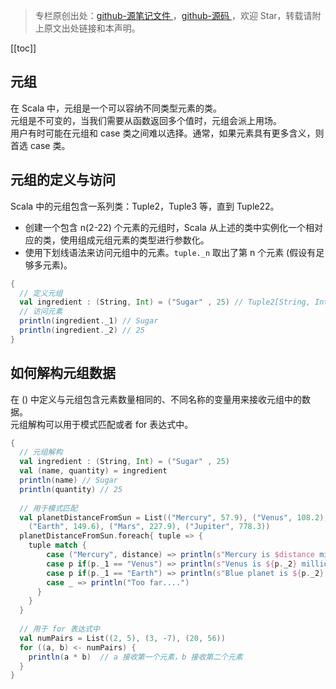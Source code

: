 > 专栏原创出处：[github-源笔记文件 ](https://github.com/GourdErwa/review-notes/tree/master/language/scala-basis) ，[github-源码 ](https://github.com/GourdErwa/scala-advanced/tree/master/scala-base/src/main/scala/com/gourd/scala/base/)，欢迎 Star，转载请附上原文出处链接和本声明。

[[toc]] 
## 元组
在 Scala 中，元组是一个可以容纳不同类型元素的类。  
元组是不可变的，当我们需要从函数返回多个值时，元组会派上用场。  
用户有时可能在元组和 case 类之间难以选择。通常，如果元素具有更多含义，则首选 case 类。
## 元组的定义与访问
Scala 中的元组包含一系列类：Tuple2，Tuple3 等，直到 Tuple22。  
* 创建一个包含 n(2-22) 个元素的元组时，Scala 从上述的类中实例化一个相对应的类，使用组成元组元素的类型进行参数化。  
* 使用下划线语法来访问元组中的元素。`tuple._n` 取出了第 n 个元素 (假设有足够多元素)。
```scala
{
  // 定义元组
  val ingredient : (String, Int) = ("Sugar" , 25) // Tuple2[String, Int]
  // 访问元素
  println(ingredient._1) // Sugar
  println(ingredient._2) // 25
}
```
## 如何解构元组数据
在 () 中定义与元组包含元素数量相同的、不同名称的变量用来接收元组中的数据。  
元组解构可以用于模式匹配或者 for 表达式中。
```scala
{
  // 元组解构
  val ingredient : (String, Int) = ("Sugar" , 25)
  val (name, quantity) = ingredient
  println(name) // Sugar
  println(quantity) // 25
  
  // 用于模式匹配
  val planetDistanceFromSun = List(("Mercury", 57.9), ("Venus", 108.2),
    ("Earth", 149.6), ("Mars", 227.9), ("Jupiter", 778.3))
  planetDistanceFromSun.foreach{ tuple => {
    tuple match {
        case ("Mercury", distance) => println(s"Mercury is $distance millions km far from Sun")
        case p if(p._1 == "Venus") => println(s"Venus is ${p._2} millions km far from Sun")
        case p if(p._1 == "Earth") => println(s"Blue planet is ${p._2} millions km far from Sun")
        case _ => println("Too far....")
      }
    }
  }
  
  // 用于 for 表达式中
  val numPairs = List((2, 5), (3, -7), (20, 56))
  for ((a, b) <- numPairs) {
    println(a * b)  // a 接收第一个元素，b 接收第二个元素
  }
}
```